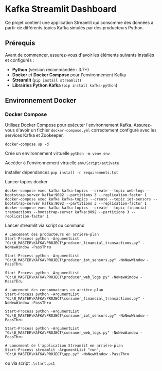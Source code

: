 # Kafka Streamlit Dashboard

Ce projet contient une application Streamlit qui consomme des données à partir de différents topics Kafka simulés par des producteurs Python.

## Prérequis

Avant de commencer, assurez-vous d'avoir les éléments suivants installés et configurés :

- **Python** (version recommandée : 3.7+)
- **Docker** et **Docker Compose** pour l'environnement Kafka
- **Streamlit** (`pip install streamlit`)
- **Librairies Python Kafka** (`pip install kafka-python`)

## Environnement Docker

### Docker Compose

Utilisez Docker Compose pour exécuter l'environnement Kafka. Assurez-vous d'avoir un fichier `docker-compose.yml` correctement configuré avec les services Kafka et Zookeeper.

 ``` docker-compose up -d ```

Crée un environnement virtuelle 
``` python -m venv env ```

Accéder à l'environnement virtuelle 
``` env/Script/activate ```

Installer dépendances
``` pip install -r requirements.txt ```

Lancer topics docker 
``` 
docker-compose exec kafka kafka-topics --create --topic web-logs --bootstrap-server kafka:9092 --partitions 3 --replication-factor 1
docker-compose exec kafka kafka-topics --create --topic iot-sensors --bootstrap-server kafka:9092 --partitions 3 --replication-factor 1
docker-compose exec kafka kafka-topics --create --topic financial-transactions --bootstrap-server kafka:9092 --partitions 3 --replication-factor 1
 ```

Lancer streamlit via script ou command 

``` 
# Lancement des producteurs en arrière-plan
Start-Process python -ArgumentList "G:\0_MASTER\KAFKA\PROJECT\producer_financial_transactions.py" -NoNewWindow -PassThru

Start-Process python -ArgumentList "G:\0_MASTER\KAFKA\PROJECT\producer_iot_sensors.py" -NoNewWindow -PassThru

Start-Process python -ArgumentList "G:\0_MASTER\KAFKA\PROJECT\producer_web_logs.py" -NoNewWindow -PassThru

# Lancement des consommateurs en arrière-plan
Start-Process python -ArgumentList "G:\0_MASTER\KAFKA\PROJECT\consumer_financial_transactions.py" -NoNewWindow -PassThru

Start-Process python -ArgumentList "G:\0_MASTER\KAFKA\PROJECT\consumer_iot_sensors.py" -NoNewWindow -PassThru

Start-Process python -ArgumentList "G:\0_MASTER\KAFKA\PROJECT\consumer_web_logs.py" -NoNewWindow -PassThru

# Lancement de l'application Streamlit en arrière-plan
Start-Process streamlit -ArgumentList "run", "G:\0_MASTER\KAFKA\PROJECT\app.py" -NoNewWindow -PassThru

 ```

 ou via script 
``` .\start.ps1 ```